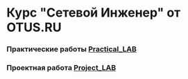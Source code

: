 # Курс "Сетевой Инженер" от OTUS.RU
### Практические работы [Practical_LAB](https://github.com/Maksim693/OTUS_LAB/tree/main/Practical_LAB)
### Проектная работа [Project_LAB](https://github.com/Maksim693/OTUS_LAB/tree/main/Project_LAB)
